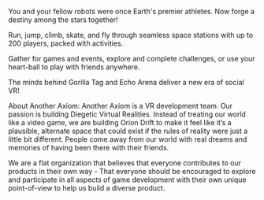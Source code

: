 You and your fellow robots were once Earth's premier athletes. Now forge a destiny among the stars together!

Run, jump, climb, skate, and fly through seamless space stations with up to 200 players, packed with activities.  

Gather for games and events, explore and complete challenges, or use your heart-ball to play with friends anywhere.

The minds behind Gorilla Tag and Echo Arena deliver a new era of social VR!


About Another Axiom:
Another Axiom is a VR development team. Our passion is building Diegetic Virtual Realities. Instead of treating our world like a video game, we are building Orion Drift to make it feel like it’s a plausible, alternate space that could exist if the rules of reality were just a little bit different.  People come away from our world with real dreams and memories of having been there with their friends.

We are a flat organization that believes that everyone contributes to our products in their own way - That everyone should be encouraged to explore and participate in all aspects of game development with their own unique point-of-view to help us build a diverse product.

